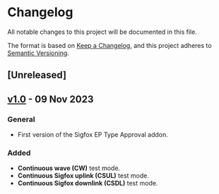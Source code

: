 # Changelog

All notable changes to this project will be documented in this file.

The format is based on [Keep a Changelog](https://keepachangelog.com/en/1.0.0/),
and this project adheres to [Semantic Versioning](https://semver.org/spec/v2.0.0.html).

## [Unreleased]

## [v1.0](https://github.com/sigfox-tech-radio/sigfox-ep-addon-ta/releases/tag/v1.0) - 09 Nov 2023

### General

* First version of the Sigfox EP Type Approval addon.

### Added

* **Continuous wave (CW)** test mode.
* **Continuous Sigfox uplink (CSUL)** test mode.
* **Continuous Sigfox downlink (CSDL)** test mode.

